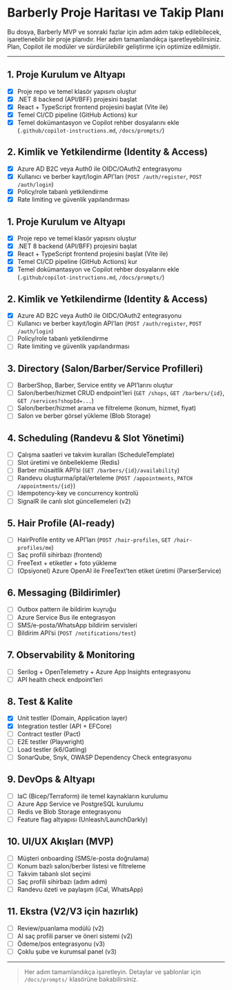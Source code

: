 # Barberly Proje Haritası ve Takip Planı

Bu dosya, Barberly MVP ve sonraki fazlar için adım adım takip edilebilecek, işaretlenebilir bir proje planıdır. Her adım tamamlandıkça işaretleyebilirsiniz. Plan, Copilot ile modüler ve sürdürülebilir geliştirme için optimize edilmiştir.

---

## 1. Proje Kurulum ve Altyapı

- [x] Proje repo ve temel klasör yapısını oluştur
- [x] .NET 8 backend (API/BFF) projesini başlat
- [x] React + TypeScript frontend projesini başlat (Vite ile)
- [x] Temel CI/CD pipeline (GitHub Actions) kur
- [x] Temel dokümantasyon ve Copilot rehber dosyalarını ekle (`.github/copilot-instructions.md`, `/docs/prompts/`)

## 2. Kimlik ve Yetkilendirme (Identity & Access)

- [x] Azure AD B2C veya Auth0 ile OIDC/OAuth2 entegrasyonu
- [x] Kullanıcı ve berber kayıt/login API'ları (`POST /auth/register`, `POST /auth/login`)
- [x] Policy/role tabanlı yetkilendirme
- [x] Rate limiting ve güvenlik yapılandırması

## 1. Proje Kurulum ve Altyapı

- [x] Proje repo ve temel klasör yapısını oluştur
- [x] .NET 8 backend (API/BFF) projesini başlat
- [x] React + TypeScript frontend projesini başlat (Vite ile)
- [x] Temel CI/CD pipeline (GitHub Actions) kur
- [x] Temel dokümantasyon ve Copilot rehber dosyalarını ekle (`.github/copilot-instructions.md`, `/docs/prompts/`)

## 2. Kimlik ve Yetkilendirme (Identity & Access)

- [x] Azure AD B2C veya Auth0 ile OIDC/OAuth2 entegrasyonu
- [ ] Kullanıcı ve berber kayıt/login API’ları (`POST /auth/register`, `POST /auth/login`)
- [ ] Policy/role tabanlı yetkilendirme
- [ ] Rate limiting ve güvenlik yapılandırması

## 3. Directory (Salon/Barber/Service Profilleri)

- [ ] BarberShop, Barber, Service entity ve API’larını oluştur
- [ ] Salon/berber/hizmet CRUD endpoint’leri (`GET /shops`, `GET /barbers/{id}`, `GET /services?shopId=...`)
- [ ] Salon/berber/hizmet arama ve filtreleme (konum, hizmet, fiyat)
- [ ] Salon ve berber görsel yükleme (Blob Storage)

## 4. Scheduling (Randevu & Slot Yönetimi)

- [ ] Çalışma saatleri ve takvim kuralları (ScheduleTemplate)
- [ ] Slot üretimi ve önbellekleme (Redis)
- [ ] Barber müsaitlik API’si (`GET /barbers/{id}/availability`)
- [ ] Randevu oluşturma/iptal/erteleme (`POST /appointments`, `PATCH /appointments/{id}`)
- [ ] Idempotency-key ve concurrency kontrolü
- [ ] SignalR ile canlı slot güncellemeleri (v2)

## 5. Hair Profile (AI-ready)

- [ ] HairProfile entity ve API’ları (`POST /hair-profiles`, `GET /hair-profiles/me`)
- [ ] Saç profili sihirbazı (frontend)
- [ ] FreeText + etiketler + foto yükleme
- [ ] (Opsiyonel) Azure OpenAI ile FreeText’ten etiket üretimi (ParserService)

## 6. Messaging (Bildirimler)

- [ ] Outbox pattern ile bildirim kuyruğu
- [ ] Azure Service Bus ile entegrasyon
- [ ] SMS/e-posta/WhatsApp bildirim servisleri
- [ ] Bildirim API’si (`POST /notifications/test`)

## 7. Observability & Monitoring

- [ ] Serilog + OpenTelemetry + Azure App Insights entegrasyonu
- [ ] API health check endpoint’leri

## 8. Test & Kalite

- [x] Unit testler (Domain, Application layer)
- [x] Integration testler (API + EFCore)
- [ ] Contract testler (Pact)
- [ ] E2E testler (Playwright)
- [ ] Load testler (k6/Gatling)
- [ ] SonarQube, Snyk, OWASP Dependency Check entegrasyonu

## 9. DevOps & Altyapı

- [ ] IaC (Bicep/Terraform) ile temel kaynakların kurulumu
- [ ] Azure App Service ve PostgreSQL kurulumu
- [ ] Redis ve Blob Storage entegrasyonu
- [ ] Feature flag altyapısı (Unleash/LaunchDarkly)

## 10. UI/UX Akışları (MVP)

- [ ] Müşteri onboarding (SMS/e-posta doğrulama)
- [ ] Konum bazlı salon/berber listesi ve filtreleme
- [ ] Takvim tabanlı slot seçimi
- [ ] Saç profili sihirbazı (adım adım)
- [ ] Randevu özeti ve paylaşım (iCal, WhatsApp)

## 11. Ekstra (V2/V3 için hazırlık)

- [ ] Review/puanlama modülü (v2)
- [ ] AI saç profili parser ve öneri sistemi (v2)
- [ ] Ödeme/pos entegrasyonu (v3)
- [ ] Çoklu şube ve kurumsal panel (v3)

---

> Her adım tamamlandıkça işaretleyin. Detaylar ve şablonlar için `/docs/prompts/` klasörüne bakabilirsiniz.
